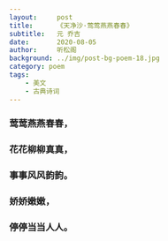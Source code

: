 ```yaml
---
layout:     post
title:      《天净沙·莺莺燕燕春春》
subtitle:   元 乔吉
date:       2020-08-05
author:     听松阁
background: ../img/post-bg-poem-18.jpg
category: poem
tags:
    - 美文
    - 古典诗词
---
```


### 莺莺燕燕春春，
### 花花柳柳真真，
### 事事风风韵韵。
### 娇娇嫩嫩，
### 停停当当人人。

